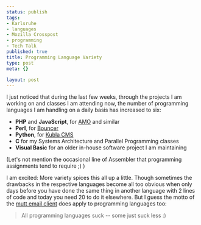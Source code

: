 ```yaml
--- 
status: publish
tags: 
- Karlsruhe
- languages
- Mozilla Crosspost
- programming
- Tech Talk
published: true
title: Programming Language Variety
type: post
meta: {}

layout: post
---
```

I just noticed that during the last few weeks, through the projects I am working on and classes I am attending now, the number of programming languages I am handling on a daily basis has increased to six:
<ul>
	<li><strong>PHP</strong> and <strong>JavaScript</strong>, for <a href="http://addons.mozilla.org">AMO</a> and similar</li>
	<li><strong>Perl</strong>, for <a href="http://wiki.mozilla.org/Bouncer">Bouncer</a></li>
	<li><strong>Python</strong>, for <a href="http://wiki.mozilla.org/Kubla">Kubla CMS</a></li>
	<li><strong>C</strong> for my Systems Architecture and Parallel Programming classes</li>
	<li><strong>Visual Basic</strong> for an older in-house software project I am maintaining</li>
</ul>

(Let's not mention the occasional line of Assembler that programming assignments tend to require ;) )

I am excited: More variety spices this all up a little. Though sometimes the drawbacks in the respective languages become all too obvious when only days before you have done the same thing in another language with 2 lines of code and today you need 20 to do it elsewhere. But I guess the motto of the <a href="http://www.mutt.org/">mutt email client</a> does apply to programming languages too:

<blockquote>All programming languages suck -- some just suck less :)</blockquote>
